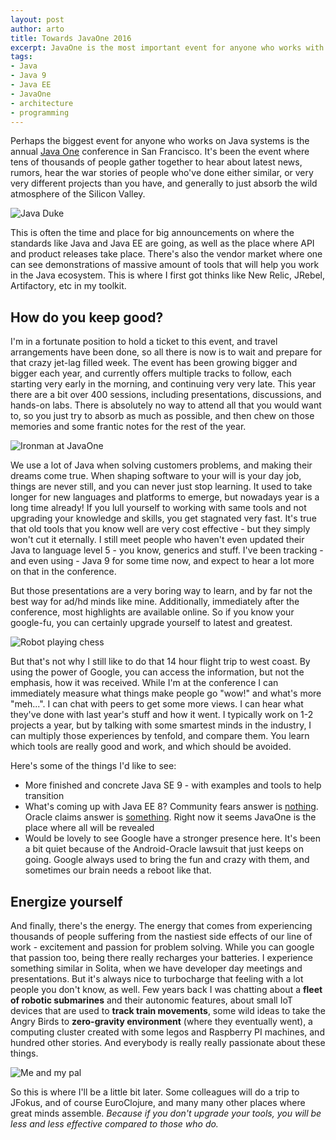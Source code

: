 ```yaml
---
layout: post
author: arto
title: Towards JavaOne 2016
excerpt: JavaOne is the most important event for anyone who works with Java. This article tries to deliver some impressions why.
tags:
- Java
- Java 9
- Java EE
- JavaOne
- architecture
- programming
---
```


Perhaps the biggest event for anyone who works on Java systems is the annual [Java One](https://www.oracle.com/javaone/)  conference in San Francisco. It's been the event where tens of thousands of people gather together to hear about latest news, rumors, hear the war stories of people who've done either similar, or very very different projects than you have, and generally to just absorb the wild atmosphere of the Silicon Valley.

![Java Duke](/img/towards-javaone/dukewithhelmet.png)

This is often the time and place for big announcements on where the standards like Java and Java EE are going, as well as the place where API and product releases take place. There's also the vendor market where one can see demonstrations of massive amount of tools that will help you work in the Java ecosystem. This is where I first got thinks like New Relic, JRebel, Artifactory, etc in my toolkit.

## How do you keep good?

I'm in a fortunate position to hold a ticket to this event, and travel arrangements have been done, so all there is now is to wait and prepare for that crazy jet-lag filled week. The event has been growing bigger and bigger each year, and currently offers multiple tracks to follow, each starting very early in the morning, and continuing very very late. This year there are a bit over 400 sessions, including presentations, discussions, and hands-on labs. There is absolutely no way to attend all that you would want to, so you just try to absorb as much as possible, and then chew on those memories and some frantic notes for the rest of the year.

![Ironman at JavaOne](/img/towards-javaone/ironman.jpg)

We use a lot of Java when solving customers problems, and making their dreams come true. When shaping software to your will is your day job, things are never still, and you can never just stop learning. It used to take longer for new languages and platforms to emerge, but nowadays year is a long time already! If you lull yourself to working with same tools and not upgrading your knowledge and skills, you get stagnated very fast. It's true that old tools that you know well are very cost effective - but they simply won't cut it eternally. I still meet people who haven't even updated their Java to language level 5 - you know, generics and stuff. I've been tracking - and even using - Java 9 for some time now, and expect to hear a lot more on that in the conference.

But those presentations are a very boring way to learn, and by far not the best way for ad/hd minds like mine. Additionally, immediately after the conference, most highlights are available online. So if you know your google-fu, you can certainly upgrade yourself to latest and greatest.

![Robot playing chess](/img/towards-javaone/chessrobot.jpg)

But that's not why I still like to do that 14 hour flight trip to west coast. By using the power of Google, you can access the information, but not the emphasis, how it was received. While I'm at the conference I can immediately measure what things make people go "wow!" and what's more "meh...". I can chat with peers to get some more views. I can hear what they've done with last year's stuff and how it went. I typically work on 1-2 projects a year, but by talking with some smartest minds in the industry, I can multiply those experiences by tenfold, and compare them. You learn which tools are really good and work, and which should be avoided. 

Here's some of the things I'd like to see:

- More finished and concrete Java SE 9 - with examples and tools to help transition
- What's coming up with Java EE 8? Community fears answer is [nothing](https://javaee-guardians.io/lack-of-java-ee-8-progress/). Oracle claims answer is [something](http://www.theregister.co.uk/2016/07/07/oracle_java_ee_8/). Right now it seems JavaOne is the place where all will be revealed
- Would be lovely to see Google have a stronger presence here. It's been a bit quiet because of the Android-Oracle lawsuit that just keeps on going. Google always used to bring the fun and crazy with them, and sometimes our brain needs a reboot like that.


## Energize yourself

And finally, there's the energy. The energy that comes from experiencing  thousands of people suffering from the nastiest side effects of our line of work - excitement and passion for problem solving. While you can google that passion too, being there really recharges your batteries. I experience something similar in Solita, when we have developer day meetings and presentations. But it's always nice to turbocharge that feeling with a lot people you don't know, as well. Few years back I was chatting about a **fleet of robotic submarines** and their autonomic features, about small IoT devices that are used to **track train movements**, some wild ideas to take the Angry Birds to **zero-gravity environment** (where they eventually went), a computing cluster created with some legos and Raspberry PI machines, and hundred other stories. And everybody is really really passionate about these things.

![Me and my pal](/img/towards-javaone/theduke.jpg)

So this is where I'll be a little bit later. Some colleagues will do a trip to JFokus, and of course EuroClojure, and many many other places where great minds assemble. *Because if you don't upgrade your tools, you will be less and less effective compared to those who do.*









